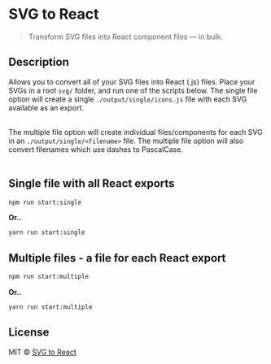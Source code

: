 # SVG to React

> Transform SVG files into React component files — in bulk.

## Description
Allows you to convert all of your SVG files into React (.js) files. Place your SVGs in a root `svg/` folder, and run one of the scripts below. The single file option will create a single `./output/single/icons.js` file with each SVG available as an export.<br><br>

The multiple file option will create individual files/components for each SVG in an `./output/single/<filename>` file. The multiple file option will also convert filenames which use dashes to PascalCase.<br><br>

## Single file with all React exports
```bash
npm run start:single
```
**Or..**
```bash
yarn run start:single
```

## Multiple files - a file for each React export
```bash
npm run start:multiple
```
**Or..**
```bash
yarn run start:multiple
```

## License
MIT © [SVG to React](https://github.com/iPzard/svg-to-react)